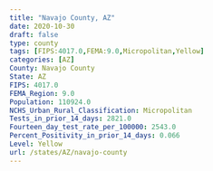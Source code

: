 ```yaml
---
title: "Navajo County, AZ"
date: 2020-10-30
draft: false
type: county
tags: [FIPS:4017.0,FEMA:9.0,Micropolitan,Yellow]
categories: [AZ]
County: Navajo County
State: AZ
FIPS: 4017.0
FEMA_Region: 9.0
Population: 110924.0
NCHS_Urban_Rural_Classification: Micropolitan
Tests_in_prior_14_days: 2821.0
Fourteen_day_test_rate_per_100000: 2543.0
Percent_Positivity_in_prior_14_days: 0.066
Level: Yellow
url: /states/AZ/navajo-county
---
```



